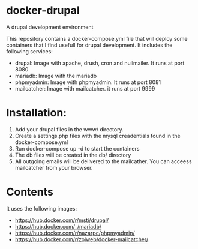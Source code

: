 # docker-drupal

A drupal development environment

This repository contains a docker-compose.yml file that will deploy some containers that I find usefull for drupal development.
It includes the following services:

* drupal: Image with apache, drush, cron and nullmailer. It runs at port 8080
* mariadb: Image with the mariadb
* phpmyadmin: Image with phpmyadmin. It runs at port 8081
* mailcatcher: Image with mailcatcher. it runs at port 9999


# Installation:

1. Add your drupal files in the www/ directory. 
2. Create a settings.php files with the mysql creadentials found in the docker-compose.yml 
3. Run docker-compose up -d to start the containers
4. The db files will be created in the db/ directory
5. All outgoing emails will be delivered to the mailcather. You can acceess mailcatcher from your browser.


# Contents

It uses the following images:
* https://hub.docker.com/r/msti/drupal/
* https://hub.docker.com/_/mariadb/
* https://hub.docker.com/r/nazarpc/phpmyadmin/
* https://hub.docker.com/r/zolweb/docker-mailcatcher/
